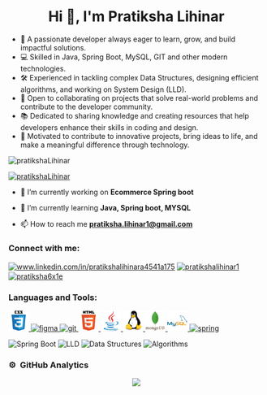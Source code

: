 <h1 align="center">Hi 👋, I'm Pratiksha Lihinar</h1>

  - 🌱 A passionate developer always eager to learn, grow, and build impactful solutions.
  - 💻 Skilled in Java, Spring Boot, MySQL, GIT and other modern technologies.
  - 🛠️ Experienced in tackling complex Data Structures, designing efficient algorithms, and working on System Design (LLD).
  - 🤝 Open to collaborating on projects that solve real-world problems and contribute to the developer community.
  - 📚 Dedicated to sharing knowledge and creating resources that help developers enhance their skills in coding and design.
  - 🚀 Motivated to contribute to innovative projects, bring ideas to life, and make a meaningful difference through technology.

<p align="left"> <img src="https://komarev.com/ghpvc/?username=pratikshaLihinar&label=Profile%20views&color=0e75b6&style=flat" alt="pratikshaLihinar" /> </p>

<p align="left"> <a href="https://github.com/ryo-ma/github-profile-trophy"><img src="https://github-profile-trophy.vercel.app/?username=pratikshaLihinar" alt="pratikshaLihinar" /></a> </p>

- 🔭 I’m currently working on **Ecommerce Spring boot**

- 🌱 I’m currently learning **Java, Spring boot, MYSQL**

- 📫 How to reach me **pratiksha.lihinar1@gmail.com**

<h3 align="left">Connect with me:</h3>
<p align="left">
<a href="https://linkedin.com/in/www.linkedin.com/in/pratikshalihinara4541a175" target="blank"><img align="center" src="https://raw.githubusercontent.com/rahuldkjain/github-profile-readme-generator/master/src/images/icons/Social/linked-in-alt.svg" alt="www.linkedin.com/in/pratikshalihinara4541a175" height="30" width="40" /></a>
<a href="https://www.leetcode.com/pratikshalihinar1" target="blank"><img align="center" src="https://raw.githubusercontent.com/rahuldkjain/github-profile-readme-generator/master/src/images/icons/Social/leet-code.svg" alt="pratikshalihinar1" height="30" width="40" /></a>
<a href="https://auth.geeksforgeeks.org/user/pratiksha6x1e" target="blank"><img align="center" src="https://raw.githubusercontent.com/rahuldkjain/github-profile-readme-generator/master/src/images/icons/Social/geeks-for-geeks.svg" alt="pratiksha6x1e" height="30" width="40" /></a>
</p>

<h3 align="left">Languages and Tools:</h3>
<p align="left"> <a href="https://www.w3schools.com/css/" target="_blank" rel="noreferrer"> <img src="https://raw.githubusercontent.com/devicons/devicon/master/icons/css3/css3-original-wordmark.svg" alt="css3" width="40" height="40"/> </a> <a href="https://www.figma.com/" target="_blank" rel="noreferrer"> <img src="https://www.vectorlogo.zone/logos/figma/figma-icon.svg" alt="figma" width="40" height="40"/> </a> <a href="https://git-scm.com/" target="_blank" rel="noreferrer"> <img src="https://www.vectorlogo.zone/logos/git-scm/git-scm-icon.svg" alt="git" width="40" height="40"/> </a> <a href="https://www.w3.org/html/" target="_blank" rel="noreferrer"> <img src="https://raw.githubusercontent.com/devicons/devicon/master/icons/html5/html5-original-wordmark.svg" alt="html5" width="40" height="40"/> </a> <a href="https://www.java.com" target="_blank" rel="noreferrer"> <img src="https://raw.githubusercontent.com/devicons/devicon/master/icons/java/java-original.svg" alt="java" width="40" height="40"/> </a> <a href="https://www.linux.org/" target="_blank" rel="noreferrer"> <img src="https://raw.githubusercontent.com/devicons/devicon/master/icons/linux/linux-original.svg" alt="linux" width="40" height="40"/> </a> <a href="https://www.mongodb.com/" target="_blank" rel="noreferrer"> <img src="https://raw.githubusercontent.com/devicons/devicon/master/icons/mongodb/mongodb-original-wordmark.svg" alt="mongodb" width="40" height="40"/> </a> <a href="https://www.mysql.com/" target="_blank" rel="noreferrer"> <img src="https://raw.githubusercontent.com/devicons/devicon/master/icons/mysql/mysql-original-wordmark.svg" alt="mysql" width="40" height="40"/> </a> <a href="https://spring.io/" target="_blank" rel="noreferrer"> <img src="https://www.vectorlogo.zone/logos/springio/springio-icon.svg" alt="spring" width="40" height="40"/> </a> </p>

![Spring Boot](https://img.shields.io/badge/Spring%20Boot-%236DB33F.svg?style=for-the-badge&logo=springboot&logoColor=white)
![LLD](https://img.shields.io/badge/LLD-%2300599C.svg?style=for-the-badge&logo=blueprint&logoColor=white)
![Data Structures](https://img.shields.io/badge/Data%20Structures-%2300599C.svg?style=for-the-badge&logo=databases&logoColor=white)
![Algorithms](https://img.shields.io/badge/Algorithms-%2300599C.svg?style=for-the-badge&logo=algorithms&logoColor=white)
### ⚙️ &nbsp;GitHub Analytics

<p align="center">
<a href="https://github.com/PratikshaLihinar">
  <img height="160em" src="https://github-readme-stats-eight-theta.vercel.app/api?username=PratikshaLihinar&show_icons=true&theme=algolia&include_all_commits=true&count_private=true"/>
  
  
  

</a>
</p>


